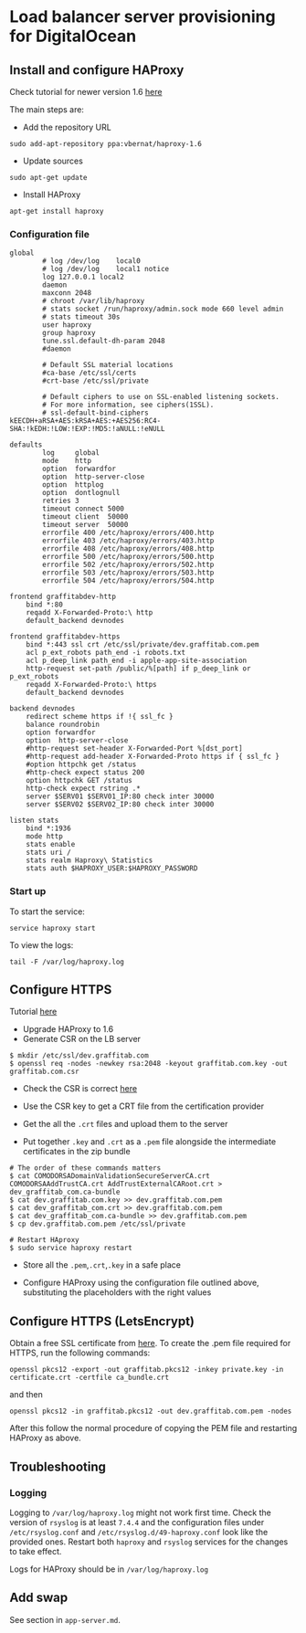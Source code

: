 # Load balancer server provisioning for DigitalOcean

## Install and configure HAProxy

Check tutorial for newer version 1.6
[here](https://www.digitalocean.com/community/tutorials/how-to-implement-ssl-termination-with-haproxy-on-ubuntu-14-04)

The main steps are:

* Add the repository URL
```
sudo add-apt-repository ppa:vbernat/haproxy-1.6
```

* Update sources
```
sudo apt-get update
```

* Install HAProxy
```
apt-get install haproxy
```

### Configuration file

```
global
        # log /dev/log    local0
        # log /dev/log    local1 notice
        log 127.0.0.1 local2
        daemon
        maxconn 2048
        # chroot /var/lib/haproxy
        # stats socket /run/haproxy/admin.sock mode 660 level admin
        # stats timeout 30s
        user haproxy
        group haproxy
        tune.ssl.default-dh-param 2048
        #daemon

        # Default SSL material locations
        #ca-base /etc/ssl/certs
        #crt-base /etc/ssl/private

        # Default ciphers to use on SSL-enabled listening sockets.
        # For more information, see ciphers(1SSL).
        # ssl-default-bind-ciphers kEECDH+aRSA+AES:kRSA+AES:+AES256:RC4-SHA:!kEDH:!LOW:!EXP:!MD5:!aNULL:!eNULL

defaults
        log     global
        mode    http
        option  forwardfor
        option  http-server-close
        option  httplog
        option  dontlognull
        retries 3
        timeout connect 5000
        timeout client  50000
        timeout server  50000
        errorfile 400 /etc/haproxy/errors/400.http
        errorfile 403 /etc/haproxy/errors/403.http
        errorfile 408 /etc/haproxy/errors/408.http
        errorfile 500 /etc/haproxy/errors/500.http
        errorfile 502 /etc/haproxy/errors/502.http
        errorfile 503 /etc/haproxy/errors/503.http
        errorfile 504 /etc/haproxy/errors/504.http

frontend graffitabdev-http
    bind *:80
    reqadd X-Forwarded-Proto:\ http
    default_backend devnodes

frontend graffitabdev-https
    bind *:443 ssl crt /etc/ssl/private/dev.graffitab.com.pem
    acl p_ext_robots path_end -i robots.txt
    acl p_deep_link path_end -i apple-app-site-association
    http-request set-path /public/%[path] if p_deep_link or p_ext_robots
    reqadd X-Forwarded-Proto:\ https
    default_backend devnodes

backend devnodes
    redirect scheme https if !{ ssl_fc }
    balance roundrobin
    option forwardfor
    option  http-server-close
    #http-request set-header X-Forwarded-Port %[dst_port]
    #http-request add-header X-Forwarded-Proto https if { ssl_fc }
    #option httpchk get /status
    #http-check expect status 200
    option httpchk GET /status
    http-check expect rstring .*
    server $SERV01 $SERV01_IP:80 check inter 30000
    server $SERV02 $SERV02_IP:80 check inter 30000

listen stats
    bind *:1936
    mode http
    stats enable
    stats uri /
    stats realm Haproxy\ Statistics
    stats auth $HAPROXY_USER:$HAPROXY_PASSWORD
```

### Start up

To start the service:
```
service haproxy start
```

To view the logs:
```
tail -F /var/log/haproxy.log
```

## Configure HTTPS

Tutorial [here](https://www.digitalocean.com/community/tutorials/how-to-implement-ssl-termination-with-haproxy-on-ubuntu-14-04)

* Upgrade HAProxy to 1.6
* Generate CSR on the LB server

```
$ mkdir /etc/ssl/dev.graffitab.com
$ openssl req -nodes -newkey rsa:2048 -keyout graffitab.com.key -out graffitab.com.csr
```

* Check the CSR is correct [here](https://decoder.link/result/?stored=c99c8254651dfe03754e1372ff154db7)

* Use the CSR key to get a CRT file from the certification provider

* Get the all the `.crt` files and upload them to the server

* Put together `.key` and `.crt` as a `.pem` file alongside the intermediate certificates in the zip bundle
```
# The order of these commands matters
$ cat COMODORSADomainValidationSecureServerCA.crt COMODORSAAddTrustCA.crt AddTrustExternalCARoot.crt > dev_graffitab_com.ca-bundle
$ cat dev.graffitab.com.key >> dev.graffitab.com.pem
$ cat dev_graffitab_com.crt >> dev.graffitab.com.pem
$ cat dev_graffitab_com.ca-bundle >> dev.graffitab.com.pem
$ cp dev.graffitab.com.pem /etc/ssl/private

# Restart HAproxy
$ sudo service haproxy restart
```

* Store all the `.pem`,`.crt`,`.key` in a safe place

* Configure HAProxy using the configuration file outlined above, substituting the placeholders with the right values

## Configure HTTPS (LetsEncrypt)

Obtain a free SSL certificate from [here](sslforfree.com). To create the .pem file required for HTTPS, run the following commands:

`openssl pkcs12 -export -out graffitab.pkcs12 -inkey private.key -in certificate.crt -certfile ca_bundle.crt`

and then

`openssl pkcs12 -in graffitab.pkcs12 -out dev.graffitab.com.pem -nodes`

After this follow the normal procedure of copying the PEM file and restarting HAProxy as above.

## Troubleshooting

### Logging

Logging to `/var/log/haproxy.log` might not work first time. Check the version of `rsyslog` is at least `7.4.4` and
the configuration files under `/etc/rsyslog.conf` and `/etc/rsyslog.d/49-haproxy.conf` look like the provided ones.
Restart both `haproxy` and `rsyslog` services for the changes to take effect.

Logs for HAProxy should be in `/var/log/haproxy.log`

## Add swap

See section in `app-server.md`.


